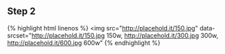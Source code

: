 ---
---

## Step 2

{% highlight html linenos %}
<img src="http://placehold.it/150.jpg"
     data-srcset="http://placehold.it/150.jpg 150w,
       http://placehold.it/300.jpg 300w,
       http://placehold.it/600.jpg 600w"
{% endhighlight %}


